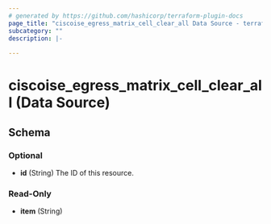 ```yaml
---
# generated by https://github.com/hashicorp/terraform-plugin-docs
page_title: "ciscoise_egress_matrix_cell_clear_all Data Source - terraform-provider-ciscoise"
subcategory: ""
description: |-
  
---
```


# ciscoise_egress_matrix_cell_clear_all (Data Source)





<!-- schema generated by tfplugindocs -->
## Schema

### Optional

- **id** (String) The ID of this resource.

### Read-Only

- **item** (String)


